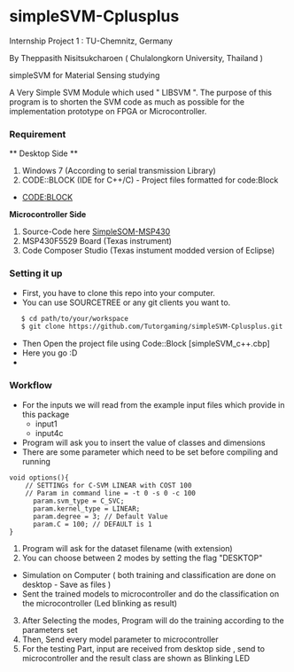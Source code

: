 # simpleSVM-Cplusplus

Internship Project 1 : TU-Chemnitz, Germany 

By Theppasith Nisitsukcharoen ( Chulalongkorn University, Thailand )

simpleSVM for Material Sensing studying

A Very Simple SVM Module which used " LIBSVM ".
The purpose of this program is to shorten the SVM code as much as possible
for the implementation prototype on FPGA or Microcontroller.

### Requirement 
** Desktop Side ** 

1. Windows 7 (According to serial transmission Library)
2. CODE::BLOCK (IDE for C++/C)  - Project files formatted for code:Block
  - [CODE:BLOCK](http://www.codeblocks.org/downloads)

**Microcontroller Side**

1. Source-Code here [SimpleSOM-MSP430](https://github.com/Tutorgaming/SimpleSOM-MSP430) 
2. MSP430F5529 Board (Texas instrument)
3. Code Composer Studio (Texas instument modded version of Eclipse) 

### Setting it up

* First, you have to clone this repo into your computer.
* You can use SOURCETREE or any git clients you want to.
```sh 
   $ cd path/to/your/workspace
   $ git clone https://github.com/Tutorgaming/simpleSVM-Cplusplus.git
```
* Then Open the project file using Code::Block [simpleSVM_c++.cbp]
* Here you go :D 
* 

### Workflow

* For the inputs we will read from the example input files which provide in this package
  - input1
  - input4c
* Program will ask you to insert the value of classes and dimensions
* There are some parameter which need to be set before compiling and running 

```
void options(){
    // SETTINGs for C-SVM LINEAR with COST 100
    // Param in command line = -t 0 -s 0 -c 100
	  param.svm_type = C_SVC;
	  param.kernel_type = LINEAR;
	  param.degree = 3; // Default Value
	  param.C = 100; // DEFAULT is 1
}
```


1.  Program will ask for the dataset filename (with extension) 
2.  You can choose between 2 modes by setting the flag "DESKTOP"
  -  Simulation on Computer ( both training and classification are done on desktop - Save as files ) 
  -  Sent the trained models to microcontroller and do the classification on the microcontroller (Led blinking as result)
3.  After Selecting the modes, Program will do the training according to the parameters set 
4.  Then, Send every model parameter to microcontroller 
5.  For the testing Part, input are received from desktop side , send to microcontroller and the result class are shown as Blinking LED 
